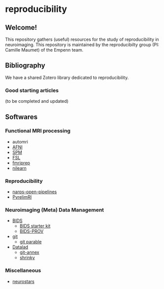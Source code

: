 # reproducibility
## Welcome!
This repository gathers (useful) resources for the study of reproducibility in neuroimaging.
This repository is maintained by the reproducibilty group (PI: Camille Maumet) of the Empenn team.
## Bibliography
We have a shared Zotero library dedicated to reproducibility. 
### Good starting articles
  (to be completed and updated) 
## Softwares
### Functional MRI processing
  + automri
  + [AFNI](https://afni.nimh.nih.gov/)
  + [SPM](https://www.fil.ion.ucl.ac.uk/spm/)
  + [FSL](https://fsl.fmrib.ox.ac.uk/fsl/docs/#/)
  + [fmriprep](https://fmriprep.org/en/stable/)
  + [nilearn](https://nilearn.github.io/stable/index.html)
### Reproducibility
  + [narps-open-pipelines](https://github.com/Inria-Empenn/narps_open_pipelines)
  + [PyrelimRI](https://github.com/demidenm/PyReliMRI)
### Neuroimaging (Meta) Data Management
 + [BIDS](https://bids.neuroimaging.io/)
   + [BIDS starter kit](https://bids-standard.github.io/bids-starter-kit/)
   + [BIDS-PROV](https://github.com/bids-standard/BEP028_BIDSprov)
 + [git](https://git-scm.com/)
   + [git parable](https://tom.preston-werner.com/2009/05/19/the-git-parable)
 + [Datalad](datalad.org)
   + [git-annex](https://git-annex.branchable.com/)
   + [shrinky](https://github.com/datalad/shrinky)
   
### Miscellaneous
  + [neurostars](https://neurostars.org/)

